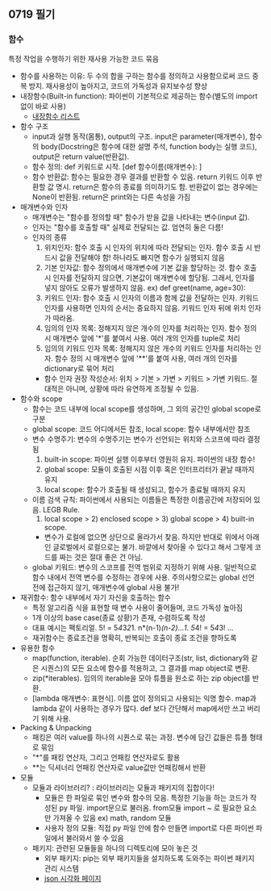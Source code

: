 ## 0719 필기

### 함수

특정 작업을 수행하기 위한 재사용 가능한 코드 묶음

- 함수를 사용하는 이유: 두 수의 합을 구하는 함수를 정의하고 사용함으로써 코드 중복 방지. 재사용성이 높아지고, 코드의 가독성과 유지보수성 향상
- 내장함수(Built-in function): 파이썬이 기본적으로 제공하는 함수(별도의 import 없이 바로 사용)
  - [내장함수 리스트](https://docs.python.org/ko/3.9/library/functions.html)
- 함수 구조
  - input과 실행 동작(몸통), output의 구조. input은 parameter(매개변수), 함수의 body(Docstring은 함수에 대한 설명 주석, function body는 실행 코드), output은 return value(반환값).
  - 함수 정의: def 키워드로 시작. [def 함수이름(매개변수): ]
  - 함수 반환값: 함수는 필요한 경우 결과를 반환할 수 있음. return 키워드 이후 반환할 값 명시. return은 함수의 종료를 의미하기도 함. 반환값이 없는 경우에는 None이 반환됨. return은 print와는 다른 속성을 가짐
- 매개변수와 인자
  - 매개변수는 "함수를 정의할 때" 함수가 받을 값을 나타내는 변수(input 값). 
  - 인자는 "함수를 호출할 때" 실제로 전달되는 값. 엄연히 둘은 다름!
  - 인자의 종류
     1) 위치인자: 함수 호출 시 인자의 위치에 따라 전달되는 인자. 함수 호출 시 반드시 값을 전달해야 함! 하나라도 빠지면 함수가 실행되지 않음
     2) 기본 인자값: 함수 정의에서 매개변수에 기본 값을 할당하는 것. 함수 호출 시 인자를 전달하지 않으면, 기본값이 매개변수에 할당됨. 그래서, 인자를 넣지 않아도 오류가 발생하지 않음. ex) def greet(name, age=30): 
     3) 키워드 인자: 함수 호출 시 인자의 이름과 함께 값을 전달하는 인자. 키워드 인자를 사용하면 인자의 순서는 중요하지 않음. 키워드 인자 뒤에 위치 인자가 따라옴. 
     4) 임의의 인자 목록: 정해지지 않은 개수의 인자를 처리하는 인자. 함수 정의 시 매개변수 앞에 '*'를 붙여서 사용. 여러 개의 인자를 tuple로 처리
     5) 임의의 키워드 인자 목록: 정해지지 않은 개수의 키워드 인자를 처리하는 인자. 함수 정의 시 매개변수 앞에 '**'를 붙여 사용, 여러 개의 인자를 dictionary로 묶어 처리
    - 함수 인자 권장 작성순서: 위치 > 기본 > 가변 > 키워드 > 가변 키워드. 절대적은 아니며, 상황에 따라 유연하게 조정될 수 있음. 
- 함수와 scope
  - 함수는 코드 내부에 local scope를 생성하며, 그 외의 공간인 global scope로 구분
  - global scope: 코드 어디에서든 참조, local scope: 함수 내부에서만 참조
  - 변수 수명주기: 변수의 수명주기는 변수가 선언되는 위치와 스코프에 따라 결정됨
     1) built-in scope: 파이썬 실행 이후부터 영원히 유지. 파이썬의 내장 함수!
     2) global scope: 모듈이 호출된 시점 이후 혹은 인터프리터가 끝날 때까지 유지
     3) local scope: 함수가 호출될 때 생성되고, 함수가 종료될 때까지 유지
  - 이름 검색 규칙: 파이썬에서 사용되는 이름들은 특정한 이름공간에 저장되어 있음. LEGB Rule. 
     1) local scope > 2) enclosed scope > 3) global scope > 4) built-in scope. 
    - 변수가 로컬에 없으면 상단으로 올라가서 찾음. 하지만 반대로 위에서 아래인 글로벌에서 로컬으로는 불가. 바깥에서 찾아올 수 있다고 해서 그렇게 코드를 짜는 것은 절대 좋은 건 아님.
  - global 키워드: 변수의 스코프를 전역 범위로 지정하기 위해 사용. 일반적으로 함수 내에서 전역 변수를 수정하는 경우에 사용. 주의사항으로는 global 선언 전에 접근하지 않기, 매개변수에 global 사용 불가!
- 재귀함수: 함수 내부에서 자기 자신을 호출하는 함수
  - 특정 알고리즘 식을 표현할 때 변수 사용이 줄어들며, 코드 가독성 높아짐
  - 1개 이상의 base case(종료 상황)가 존재, 수렴하도록 작성
  - 대표 예시는 팩토리얼. 5! = 5*4*3*2*1. n*(n-1)*(n-2)*...*1. 5*4! = 5*4*3! ...
  - 재귀함수는 종료조건을 명확히, 반복되는 호출이 종료 조건을 향하도록
- 유용한 함수
  - map(function, iterable). 순회 가능한 데이터구조(str, list, dictionary와 같은 시퀀스)의 모든 요소에 함수를 적용하고, 그 결과를 map object로 변환.
  - zip(*iterables). 임의의 iterable을 모아 튜플을 원소로 하는 zip object를 반환.
  - [lambda 매개변수: 표현식]. 이름 없이 정의되고 사용되는 익명 함수. map과 lambda 같이 사용하는 경우가 많다. def 보다 간단해서 map에서만 쓰고 버리기 위해 사용. 
- Packing & Unpacking
  - 패킹은 여러 value를 하나의 시퀀스로 묶는 과정. 변수에 담긴 값들은 튜플 형태로 묶임
  - "*"를 패킹 연산자, 그리고 언패킹 연산자로도 활용
  - **는 딕셔너리 언패킹 연산자로 value값만 언패킹해서 반환
- 모듈
  - 모듈과 라이브러리? : 라이브러리는 모듈과 패키지의 집합이다!
    - 모듈은 한 파일로 묶인 변수와 함수의 모음. 특정한 기능을 하는 코드가 작성된 py 파일. import문으로 불러옴. from모듈 import ~ 로 필요한 요소만 가져올 수 있음 ex) math, random 모듈
    - 사용자 정의 모듈: 직접 py 파일 안에 함수 만들면 import로 다른 파이썬 파일에서 불러와서 쓸 수 있음
  - 패키지: 관련된 모듈들을 하나의 디렉토리에 모아 놓은 것
    - 외부 패키지: pip는 외부 패키지들을 설치하도록 도와주는 파이썬 패키지 관리 시스템
    - [json 시각화 페이지](https://jsonviewer.stack.hu/)
